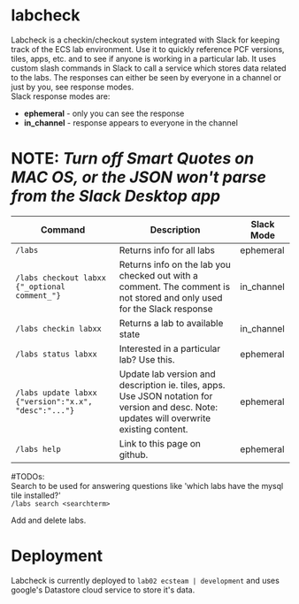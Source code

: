 # labcheck

Labcheck is a checkin/checkout system integrated with Slack for keeping track of the ECS lab environment.  Use it to quickly reference PCF versions, tiles, apps, etc. and to see if anyone is working in a particular lab.  It uses custom slash commands in Slack to call a service which stores data related to the labs.  The responses can either be seen by everyone in a channel or just by you, see response modes.     <br>
Slack response modes are:
   * **ephemeral** - only you can see the response
   * **in_channel** - response appears to everyone in the channel

# NOTE: _Turn off Smart Quotes on MAC OS, or the JSON won't parse from the Slack Desktop app_

| Command | Description | Slack Mode |
|---|---|---|
|`/labs`| Returns info for all labs | ephemeral |
|`/labs checkout labxx {"_optional comment_"}`|Returns info on the lab you checked out with a comment.  The comment is not stored and only used for the Slack response | in_channel |
|`/labs checkin labxx`| Returns a lab to available state | in_channel |
|`/labs status labxx`|  Interested in a particular lab?  Use this.|ephemeral|
|`/labs update labxx {"version":"x.x", "desc":"..."}`|  Update lab version and description ie. tiles, apps.  Use JSON notation for version and desc. Note: updates will overwrite existing content. |ephemeral|
|`/labs help`| Link to this page on github.| ephemeral |

#TODOs: <br>
 Search to be used for answering questions like 'which labs have the mysql tile installed?' <br>
`/labs search <searchterm>`

Add and delete labs.

# Deployment
Labcheck is currently deployed to `lab02 ecsteam | development` and uses google's Datastore cloud service to store it's data.
